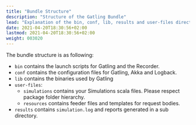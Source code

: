 ```yaml
---
title: "Bundle Structure"
description: "Structure of the Gatling Bundle"
lead: "Explanation of the bin, conf, lib, results and user-files directories of the Gatling Bundle"
date: 2021-04-20T18:30:56+02:00
lastmod: 2021-04-20T18:30:56+02:00
weight: 003020
---
```


The bundle structure is as following:

* `bin` contains the launch scripts for Gatling and the Recorder.
* `conf` contains the configuration files for Gatling, Akka and Logback.
* `lib` contains the binaries used by Gatling
* `user-files`:
  * `simulations` contains your Simulations scala files. Please respect package folder hierarchy.
  * `resources` contains feeder files and templates for request bodies.
* `results` contains `simulation.log` and reports generated in a sub directory.
